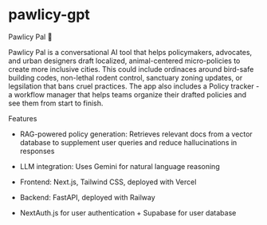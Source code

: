# pawlicy-gpt

Pawlicy Pal 🐾

Pawlicy Pal is a conversational AI tool that helps policymakers, advocates, and urban designers draft localized, animal-centered micro-policies to create more inclusive cities. This could include ordinaces around bird-safe building codes, non-lethal rodent control, sanctuary zoning updates, or legsilation that bans cruel practices. The app also includes a Policy tracker - a workflow manager that helps teams organize their drafted policies and see them from start to finish.

Features

- RAG-powered policy generation: Retrieves relevant docs from a vector database to supplement user queries and reduce hallucinations in responses

- LLM integration: Uses Gemini for natural language reasoning

- Frontend: Next.js, Tailwind CSS, deployed with Vercel

- Backend: FastAPI, deployed with Railway

- NextAuth.js for user authentication + Supabase for user database